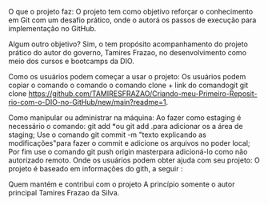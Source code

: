 O que o projeto faz:
O projeto tem como objetivo reforçar o conhecimento em Git com um desafio prático, onde o autorá os passos de execução para implementação no GitHub.

Algum outro objetivo?
Sim, o tem propósito acompanhamento do projeto prático do autor do governo, Tamires Frazao, no desenvolvimento como meio dos cursos e bootcamps da DIO.

Como os usuários podem começar a usar o projeto:
Os usuários podem copiar o comando o comando o comando clone + link do comandogit git clone https://github.com/TAMIRESFRAZAO/Criando-meu-Primeiro-Reposit-rio-com-o-DIO-no-GitHub/new/main?readme=1.

Como manipular ou administrar na máquina:
Ao fazer como estaging é necessário o comando: git add *ou git add .para adicionar os a área de staging;
Use o comando git commit -m "texto explicando as modificações"para fazer o commit e adicione os arquivos no poder local;
Por fim use o comando git push origin masterpara adicioná-lo como não autorizado remoto.
Onde os usuários podem obter ajuda com seu projeto:
O projeto é baseado em informações do gith, a seguir :

Quem mantém e contribui com o projeto
A princípio somente o autor principal Tamires Frazao da Silva.
